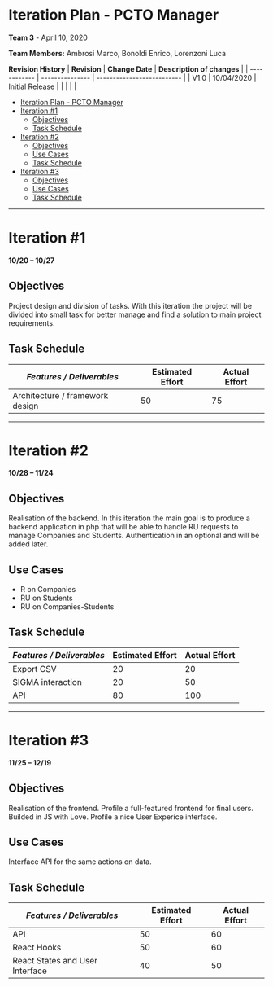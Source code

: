# Iteration Plan - PCTO Manager

**Team 3** - April 10, 2020

**Team Members:** Ambrosi Marco, Bonoldi Enrico, Lorenzoni Luca

**Revision History**
| **Revision** | **Change Date** | **Description of changes** |
| ------------ | --------------- | -------------------------- |
| V1.0         | 10/04/2020      | Initial Release            |
|              |                 |                            |

- [Iteration Plan - PCTO Manager](#iteration-plan---pcto-manager)
- [Iteration #1](#iteration-1)
  - [Objectives](#objectives)
  - [Task Schedule](#task-schedule)
- [Iteration #2](#iteration-2)
  - [Objectives](#objectives-1)
  - [Use Cases](#use-cases)
  - [Task Schedule](#task-schedule-1)
- [Iteration #3](#iteration-3)
  - [Objectives](#objectives-2)
  - [Use Cases](#use-cases-1)
  - [Task Schedule](#task-schedule-2)

---
#  Iteration #1 
**10/20 – 10/27**

## Objectives 

Project design and division of tasks.
With this iteration the project will be divided into small task for better manage and find a solution to main project requirements.

## Task Schedule
| _Features / Deliverables_       | **Estimated Effort** | **Actual Effort** |
| ------------------------------- | -------------------- | ----------------- |
| Architecture / framework design | 50                   | 75                |

---

# Iteration #2
**10/28 – 11/24**

## Objectives 

Realisation of the backend.
In this iteration the main goal is to produce a backend application in php that will be able to handle RU requests to manage Companies and Students.
Authentication in an optional and will be added later.

## Use Cases

- R on Companies
- RU on Students
- RU on Companies-Students

## Task Schedule
| _Features / Deliverables_ | **Estimated Effort** | **Actual Effort** |
| ------------------------- | -------------------- | ----------------- |
| Export CSV                | 20                   | 20                |
| SIGMA interaction         | 20                   | 50                |
| API                       | 80                   | 100               |

---

# Iteration #3
**11/25 – 12/19**

## Objectives 

Realisation of the frontend.
Profile a full-featured frontend for final users.
Builded in JS with Love.
Profile a nice User Experice interface.

## Use Cases

Interface API for the same actions on data.

## Task Schedule
| _Features / Deliverables_       | **Estimated Effort** | **Actual Effort** |
| ------------------------------- | -------------------- | ----------------- |
| API                             | 50                   | 60                |
| React Hooks                     | 50                   | 60                |
| React States and User Interface | 40                   | 50                |